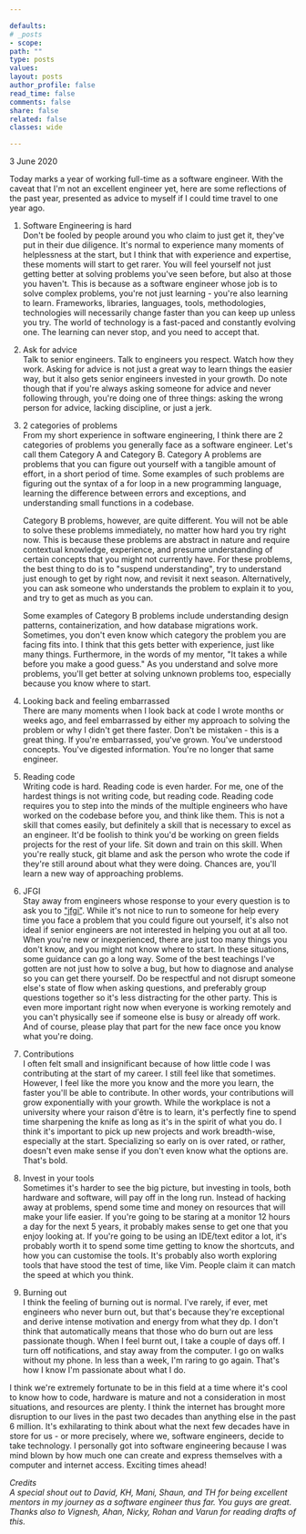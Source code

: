 ```yaml
---

defaults:
# _posts
- scope:
path: ""
type: posts
values:
layout: posts
author_profile: false
read_time: false
comments: false
share: false
related: false
classes: wide

---
```


3 June 2020

Today marks a year of working full-time as a software engineer. With the caveat that I'm not an excellent engineer yet, here are some reflections of the past year, presented as advice to myself if I could time travel to one year ago.

1. Software Engineering is hard  
   Don't be fooled by people around you who claim to just get it, they've put in their due diligence. It's normal to experience many moments of helplessness at the start, but I think that with experience and expertise, these moments will start to get rarer. You will feel yourself not just getting better at solving problems you've seen before, but also at those you haven't. This is because as a software engineer whose job is to solve complex problems, you're not just learning - you're also learning to learn. Frameworks, libraries, languages, tools, methodologies, technologies will necessarily change faster than you can keep up unless you try. The world of technology is a fast-paced and constantly evolving one. The learning can never stop, and you need to accept that.
   

2. Ask for advice  
   Talk to senior engineers. Talk to engineers you respect. Watch how they work. Asking for advice is not just a great way to learn things the easier way, but it also gets senior engineers invested in your growth. Do note though that if you're always asking someone for advice and never following through, you're doing one of three things: asking the wrong person for advice, lacking discipline, or just a jerk.

3. 2 categories of problems  
    From my short experience in software engineering, I think there are 2 categories of problems you generally face as a software engineer. Let's call them Category A and Category B. Category A problems are problems that you can figure out yourself with a tangible amount of effort, in a short period of time. Some examples of such problems are figuring out the syntax of a for loop in a new programming language, learning the difference between errors and exceptions, and understanding small functions in a codebase.  
    
    Category B problems, however, are quite different. You will not be able to solve these problems immediately, no matter how hard you try right now. This is because these problems are abstract in nature and require contextual knowledge, experience, and presume understanding of certain concepts that you might not currently have. For these problems, the best thing to do is to "suspend understanding", try to understand just enough to get by right now, and revisit it next season. Alternatively, you can ask someone who understands the problem to explain it to you, and try to get as much as you can.  
    
    Some examples of Category B problems include understanding design patterns, containerization, and how database migrations work. Sometimes, you don't even know which category the problem you are facing fits into. I think that this gets better with experience, just like many things. Furthermore, in the words of my mentor, "It takes a while before you make a good guess." As you understand and solve more problems, you'll get better at solving unknown problems too, especially because you know where to start.

4. Looking back and feeling embarrassed  
    There are many moments when I look back at code I wrote months or weeks ago, and feel embarrassed by either my approach to solving the problem or why I didn't get there faster. Don't be mistaken - this is a great thing. If you're embarrassed, you've grown. You've understood concepts. You've digested information. You're no longer that same engineer.

5. Reading code  
    Writing code is hard. Reading code is even harder. For me, one of the hardest things is not writing code, but reading code. Reading code requires you to step into the minds of the multiple engineers who have worked on the codebase before you, and think like them. This is not a skill that comes easily, but definitely a skill that is necessary to excel as an engineer. It'd be foolish to think you'd be working on green fields projects for the rest of your life. Sit down and train on this skill. When you're really stuck, git blame and ask the person who wrote the code if they're still around about what they were doing. Chances are, you'll learn a new way of approaching problems.

6. JFGI  
    Stay away from engineers whose response to your every question is to ask you to ["jfgi"](https://www.urbandictionary.com/define.php?term=jfgi). While it's not nice to run to someone for help every time you face a problem that you could figure out yourself, it's also not ideal if senior engineers are not interested in helping you out at all too. When you're new or inexperienced, there are just too many things you don't know, and you might not know where to start. In these situations, some guidance can go a long way. Some of the best teachings I've gotten are not just how to solve a bug, but how to diagnose and analyse so you can get there yourself. Do be respectful and not disrupt someone else's state of flow when asking questions, and preferably group questions together so it's less distracting for the other party. This is even more important right now when everyone is working remotely and you can't physically see if someone else is busy or already off work. And of course, please play that part for the new face once you know what you're doing. 

7. Contributions  
    I often felt small and insignificant because of how little code I was contributing at the start of my career. I still feel like that sometimes. However, I feel like the more you know and the more you learn, the faster you'll be able to contribute. In other words, your contributions will grow exponentially with your growth. While the workplace is not a university where your raison d'être is to learn, it's perfectly fine to spend time sharpening the knife as long as it's in the spirit of what you do. I think it's important to pick up new projects and work breadth-wise, especially at the start. Specializing so early on is over rated, or rather, doesn't even make sense if you don't even know what the options are. That's bold.

8. Invest in your tools  
    Sometimes it's harder to see the big picture, but investing in tools, both hardware and software, will pay off in the long run. Instead of hacking away at problems, spend some time and money on resources that will make your life easier. If you're going to be staring at a monitor 12 hours a day for the next 5 years, it probably makes sense to get one that you enjoy looking at. If you're going to be using an IDE/text editor a lot, it's probably worth it to spend some time getting to know the shortcuts, and how you can customise the tools. It's probably also worth exploring tools that have stood the test of time, like Vim. People claim it can match the speed at which you think.

9. Burning out  
    I think the feeling of burning out is normal. I've rarely, if ever, met engineers who never burn out, but that's because they're exceptional and derive intense motivation and energy from what they dp. I don't think that automatically means that those who do burn out are less passionate though. When I feel burnt out, I take a couple of days off. I turn off notifications, and stay away from the computer. I go on walks without my phone. In less than a week, I'm raring to go again. That's how I know I'm passionate about what I do.

I think we're extremely fortunate to be in this field at a time where it's cool to know how to code, hardware is mature and not a consideration in most situations, and resources are plenty. I think the internet has brought more disruption to our lives in the past two decades than anything else in the past 6 million. It's exhilarating to think about what the next few decades have in store for us - or more precisely, where we, software engineers, decide to take technology. I personally got into software engineering because I was mind blown by how much one can create and express themselves with a computer and internet access. Exciting times ahead!
 
*Credits*    
*A special shout out to David, KH, Mani, Shaun, and TH for being excellent mentors in my journey as a software engineer thus far. You guys are great. Thanks also to Vignesh, Ahan, Nicky, Rohan and Varun for reading drafts of this.*
